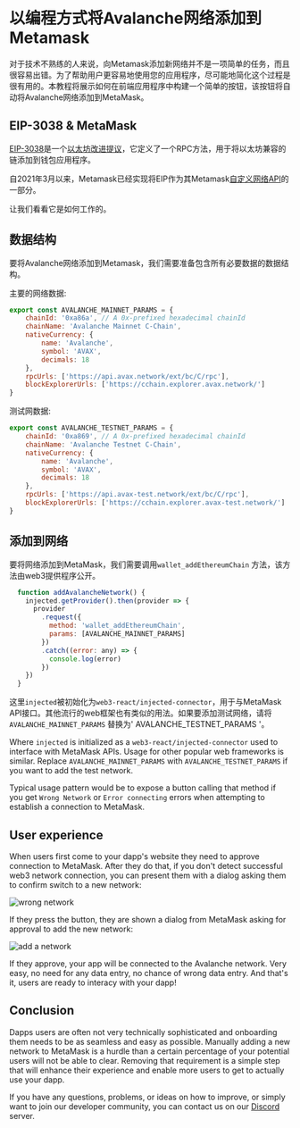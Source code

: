 # 以编程方式将Avalanche网络添加到Metamask

对于技术不熟练的人来说，向Metamask添加新网络并不是一项简单的任务，而且很容易出错。为了帮助用户更容易地使用您的应用程序，尽可能地简化这个过程是很有用的。本教程将展示如何在前端应用程序中构建一个简单的按钮，该按钮将自动将Avalanche网络添加到MetaMask。

## EIP-3038 & MetaMask

[EIP-3038](https://eips.ethereum.org/EIPS/eip-3085)是一个[以太坊改进提议](https://eips.ethereum.org/)，它定义了一个RPC方法，用于将以太坊兼容的链添加到钱包应用程序。

自2021年3月以来，Metamask已经实现将EIP作为其Metamask[自定义网络API](https://consensys.net/blog/metamask/connect-users-to-layer-2-networks-with-the-metamask-custom-networks-api/)的一部分。

让我们看看它是如何工作的。

## 数据结构

要将Avalanche网络添加到Metamask，我们需要准备包含所有必要数据的数据结构。

主要的网络数据:

```javascript
export const AVALANCHE_MAINNET_PARAMS = {
    chainId: '0xa86a', // A 0x-prefixed hexadecimal chainId
    chainName: 'Avalanche Mainnet C-Chain',
    nativeCurrency: {
        name: 'Avalanche',
        symbol: 'AVAX',
        decimals: 18
    },
    rpcUrls: ['https://api.avax.network/ext/bc/C/rpc'],
    blockExplorerUrls: ['https://cchain.explorer.avax.network/']
}
```

测试网数据:

```javascript
export const AVALANCHE_TESTNET_PARAMS = {
    chainId: '0xa869', // A 0x-prefixed hexadecimal chainId
    chainName: 'Avalanche Testnet C-Chain',
    nativeCurrency: {
        name: 'Avalanche',
        symbol: 'AVAX',
        decimals: 18
    },
    rpcUrls: ['https://api.avax-test.network/ext/bc/C/rpc'],
    blockExplorerUrls: ['https://cchain.explorer.avax-test.network/']
}
```

## 添加到网络

要将网络添加到MetaMask，我们需要调用`wallet_addEthereumChain` 方法，该方法由web3提供程序公开。

```javascript
  function addAvalancheNetwork() {
    injected.getProvider().then(provider => {
      provider
        .request({
          method: 'wallet_addEthereumChain',
          params: [AVALANCHE_MAINNET_PARAMS]
        })
        .catch((error: any) => {
          console.log(error)
        })
    })
  }
```
这里`injected`被初始化为`web3-react/injected-connector`，用于与MetaMask API接口。其他流行的web框架也有类似的用法。如果要添加测试网络，请将`AVALANCHE_MAINNET_PARAMS` 替换为' AVALANCHE_TESTNET_PARAMS '。

Where `injected` is initialized as a `web3-react/injected-connector` used to interface with MetaMask APIs. Usage for other popular web frameworks is similar. Replace `AVALANCHE_MAINNET_PARAMS` with `AVALANCHE_TESTNET_PARAMS` if you want to add the test network.

Typical usage pattern would be to expose a button calling that method if you get `Wrong Network` or `Error connecting` errors when attempting to establish a connection to MetaMask.

## User experience

When users first come to your dapp's website they need to approve connection to MetaMask. After they do that, if you don't detect successful web3 network connection, you can present them with a dialog asking them to confirm switch to a new network:

![wrong network](../../../.github/add-avalanche-to-metamask-01-wrong-network.png)

If they press the button, they are shown a dialog from MetaMask asking for approval to add the new network:

![add a network](../../../.github/add-avalanche-to-metamask-02-add-network.png)

If they approve, your app will be connected to the Avalanche network. Very easy, no need for any data entry, no chance of wrong data entry. And that's it, users are ready to interacy with your dapp!

## Conclusion

Dapps users are often not very technically sophisticated and onboarding them needs to be as seamless and easy as possible. Manually adding a new network to MetaMask is a hurdle than a certain percentage of your potential users will not be able to clear. Removing that requirement is a simple step that will enhance their experience and enable more users to get to actually use your dapp.

If you have any questions, problems, or ideas on how to improve, or simply want to join our developer community, you can contact us on our [Discord](https://chat.avalabs.org/) server.
<!--stackedit_data:
eyJoaXN0b3J5IjpbLTg0NjE0NDYwM119
-->